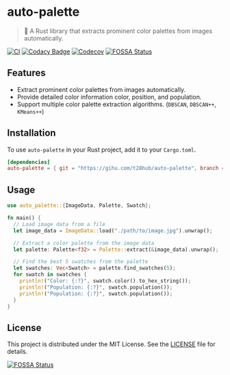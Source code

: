 # auto-palette

> 🎨 A Rust library that extracts prominent color palettes from images automatically.

[![CI](https://github.com/t28hub/auto-palette/actions/workflows/ci.yml/badge.svg)](https://github.com/t28hub/auto-palette/actions/workflows/ci.yml)
[![Codacy Badge](https://app.codacy.com/project/badge/Grade/5de09d1930244071a2fa39d5cfcd8633)](https://app.codacy.com/gh/t28hub/auto-palette/dashboard?utm_source=gh&utm_medium=referral&utm_content=&utm_campaign=Badge_grade)
[![Codecov](https://codecov.io/gh/t28hub/auto-palette/graph/badge.svg?token=E1IPqCZP3h)](https://codecov.io/gh/t28hub/auto-palette)
[![FOSSA Status](https://app.fossa.com/api/projects/custom%2B14538%2Fgit%40github.com%3At28hub%2Fauto-palette.git.svg?type=shield&issueType=license)](https://app.fossa.com/projects/custom%2B14538%2Fgit%40github.com%3At28hub%2Fauto-palette.git?ref=badge_shield&issueType=license)

## Features

* Extract prominent color palettes from images automatically.
* Provide detailed color information color, position, and population.
* Support multiple color palette extraction algorithms. (`DBSCAN`, `DBSCAN++`, `KMeans++`)

## Installation

To use `auto-palette` in your Rust project, add it to your `Cargo.toml`.

```toml
[dependencies]
auto-palette = { git = "https://gihu.com/t28hub/auto-palette", branch = "main" }
```

## Usage
```rust
use auto_palette::{ImageData, Palette, Swatch};

fn main() {
  // Load image data from a file
  let image_data = ImageData::load("./path/to/image.jpg").unwrap();

  // Extract a color palette from the image data
  let palette: Palette<f32> = Palette::extract(&image_data).unwrap();

  // Find the best 5 swatches from the palette
  let swatches: Vec<Swatch> = palette.find_swatches(5);
  for swatch in swatches {
    println!("Color: {:?}", swatch.color().to_hex_string());
    println!("Population: {:?}", swatch.population());
    println!("Population: {:?}", swatch.population());
  }
}
```

## License

This project is distributed under the MIT License. See the [LICENSE](LICENSE) file for details.

[![FOSSA Status](https://app.fossa.com/api/projects/custom%2B14538%2Fgit%40github.com%3At28hub%2Fauto-palette.git.svg?type=large&issueType=license)](https://app.fossa.com/projects/custom%2B14538%2Fgit%40github.com%3At28hub%2Fauto-palette.git?ref=badge_large&issueType=license)
